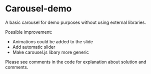# Carousel-demo
A basic carousel for demo purposes without using external libraries.

Possible improvement:
* Animations could be added to the slide
* Add automatic slider
* Make carousel.js libary more generic

Please see comments in the code for explanation about solution and comments.
